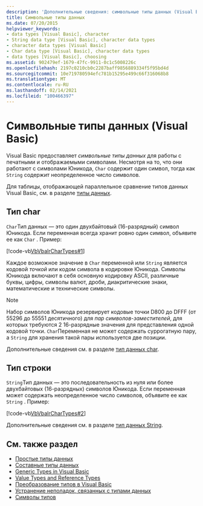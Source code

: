 ```yaml
---
description: 'Дополнительные сведения: символьные типы данных (Visual Basic)'
title: Символьные типы данных
ms.date: 07/20/2015
helpviewer_keywords:
- data types [Visual Basic], character
- String data type [Visual Basic], character data types
- character data types [Visual Basic]
- Char data type [Visual Basic], character data types
- data types [Visual Basic], choosing
ms.assetid: 902479ef-1679-47fc-9911-0c1c5008226c
ms.openlocfilehash: 2197c0210cb0c2287baff9856889334f5f95bd4d
ms.sourcegitcommit: 10e719780594efc781b15295e499c66f316068b8
ms.translationtype: MT
ms.contentlocale: ru-RU
ms.lasthandoff: 02/14/2021
ms.locfileid: "100466397"
---
```

# <a name="character-data-types-visual-basic"></a>Символьные типы данных (Visual Basic)

Visual Basic предоставляет *символьные типы данных* для работы с печатными и отображаемыми символами. Несмотря на то, что они работают с символами Юникода, `Char` содержит один символ, тогда как `String` содержит неопределенное число символов.  
  
 Для таблицы, отображающей параллельное сравнение типов данных Visual Basic, см. в разделе [типы данных](../../../language-reference/data-types/index.md).  
  
## <a name="char-type"></a>Тип char  

 `Char`Тип данных — это один двухбайтовый (16-разрядный) символ Юникода. Если переменная всегда хранит ровно один символ, объявите ее как `Char` . Пример:  
  
 [!code-vb[VbVbalrCharTypes#1](~/samples/snippets/visualbasic/VS_Snippets_VBCSharp/vbvbalrchartypes/vb/module1.vb#1)]
  
 Каждое возможное значение в `Char` переменной или `String` является кодовой *точкой* или кодом символа в кодировке Юникода. Символы Юникода включают в себя основную кодировку ASCII, различные буквы, цифры, символы валют, дроби, диакритические знаки, математические и технические символы.  
  
> [!NOTE]
> Набор символов Юникода резервирует кодовые точки D800 до DFFF (от 55296 до 55551 десятичного) для *пар символов-заместителей*, для которых требуются 2 16-разрядные значения для представления одной кодовой точки. `Char`Переменная не может содержать суррогатную пару, а `String` для хранения такой пары используется две позиции.  
  
 Дополнительные сведения см. в разделе [тип данных char](../../../language-reference/data-types/char-data-type.md).  
  
## <a name="string-type"></a>Тип строки  

 `String`Тип данных — это последовательность из нуля или более двухбайтовых (16-разрядных) символов Юникода. Если переменная может содержать неопределенное число символов, объявите ее как `String` . Пример:  
  
 [!code-vb[VbVbalrCharTypes#2](~/samples/snippets/visualbasic/VS_Snippets_VBCSharp/vbvbalrchartypes/vb/module1.vb#2)]
  
 Дополнительные сведения см. в разделе [тип данных String](../../../language-reference/data-types/string-data-type.md).  
  
## <a name="see-also"></a>См. также раздел

- [Простые типы данных](elementary-data-types.md)
- [Составные типы данных](composite-data-types.md)
- [Generic Types in Visual Basic](generic-types.md)
- [Value Types and Reference Types](value-types-and-reference-types.md)
- [Преобразование типов в Visual Basic](type-conversions.md)
- [Устранение неполадок, связанных с типами данных](troubleshooting-data-types.md)
- [Символы типов](type-characters.md)
